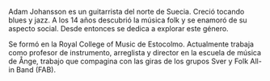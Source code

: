 Adam Johansson es un guitarrista del norte de Suecia. Creció tocando blues y jazz. A los 14 años descubrió la música folk y se enamoró de su aspecto social. Desde entonces se dedica a explorar este género.

Se formó en la Royal College of Music de Estocolmo. Actualmente trabaja como profesor de instrumento, arreglista y director en la escuela de música de Ånge, trabajo que compagina con las giras de los grupos Sver y Folk All-in Band (FAB).
